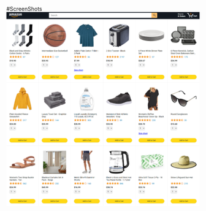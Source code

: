 #ScreenShots
![image alt](https://github.com/HarshvardhanRokade/Basic-Javascript-Amazon-Website/blob/2321f25a97a61951a814d28b72d1729abd02f7d1/ScreenShot1.png)
